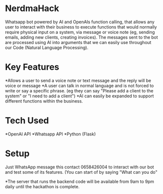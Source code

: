 # NerdmaHack

Whatsapp bot powered by AI and OpenAIs function calling, that allows any user to interact with their business to execute functions that would normally require physical input on a system, via message or voice note (eg, sending emails, adding new clients, creating invoices). The messages sent to the bot are processed using AI into arguments that we can easily use throughout our Code (Natural Language Processing). 

# Key Features
*Allows a user to send a voice note or text message and the reply will be voice or message
*A user can talk in normal language and is not forced to write or say a specific phrase. (eg they can say "Please add a client to the system" or "I need to add a client")
*AI can easily be expanded to support different functions within the business. 

# Tech Used
*OpenAI API
*Whatsapp API
*Python (Flask)

# Setup
Just WhatsApp message this contact 0658426004 to interact with our bot and test some of its features. (You can start of by saying "What can you do"


*The server that runs the backend code will be available from 9am to 9pm daily until the hackathon is complete. 

